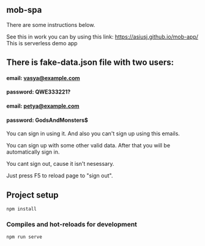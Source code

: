 ## mob-spa
There are some instructions below.

See this in work you can by using this link: https://asiusj.github.io/mob-app/
This is serverless demo app

## There is fake-data.json file with two users:

#### email: vasya@example.com

#### password: QWE333221?

#### email: petya@example.com

#### password: GodsAndMonsters$

You can sign in using it. And also you can't sign up using this emails.

You can sign up with some other valid data. After that you will be automatically sign in.

You cant sign out, cause it isn't nesessary.

Just press F5 to reload page to "sign out".

## Project setup
```
npm install
```
### Compiles and hot-reloads for development
```
npm run serve
```
